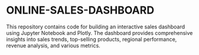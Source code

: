 # ONLINE-SALES-DASHBOARD
 This repository contains code for building an interactive sales dashboard using Jupyter Notebook and Plotly. The dashboard provides comprehensive insights into sales trends, top-selling products, regional performance, revenue analysis, and various metrics.
